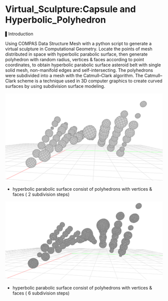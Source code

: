 # Virtual_Sculpture:Capsule and Hyperbolic_Polyhedron

▌Introduction

Using COMPAS Data Structure Mesh with a python script to generate a virtual sculpture in Computational Geometry. 
Locate the points of mesh distributed in space with hyperbolic parabolic surface, then generate polyhedron with random radius, vertices & faces according to point coordinates, to obtain hyperbolic parabolic surface asteroid belt with single solid mesh, non-manifold edges and self-intersecting. The polyhedrons were subdivided into a mesh with the Catmull–Clark algorithm. The Catmull–Clark scheme is a technique used in 3D computer graphics to create curved surfaces by using subdivision surface modeling.

  ![image](result_screenshot_VF2.png) 

  * hyperbolic parabolic surface consist of polyhedrons with vertices & faces ( 2 subdivision steps)
  
  ![image](result_screenshot_VF6.png) 

  * hyperbolic parabolic surface consist of polyhedrons with vertices & faces ( 6 subdivision steps)
